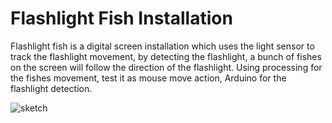 
# Flashlight Fish Installation


Flashlight fish is a digital screen installation which uses the light sensor to track the flashlight movement, 
by detecting the flashlight, a bunch of fishes on the screen will follow the direction of the flashlight. 
Using processing for the fishes movement, test it as mouse move action, Arduino for the flashlight detection. 

 ![sketch](https://github.com/shuyanyuan/hw1/blob/master/finalProject/sketch_fish.jpg)

